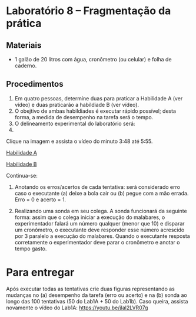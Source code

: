 # Laboratório 8 – Fragmentação da prática 

## Materiais
- 1 galão de 20 litros com água, cronômetro (ou celular) e folha de caderno.
## Procedimentos 
1. Em quatro pessoas, determine duas para praticar a Habilidade A (ver vídeo) e duas praticarão a habildiade B (ver vídeo).
2. O obejtivo de ambas habildiades é executar rápido possível; desta forma, a medida de desempenho na tarefa será o tempo.
3. O delineamento experimental do laboratório será:
4.  

Clique na imagem e assista o vídeo do minuto 3:48 até 5:55.

[Habilidade A](https://youtube.com/shorts/qMHxcXy-AqQ)

[Habilidade B](https://youtu.be/rye73646a0A)


Continua-se:

1. Anotando os erros/acertos de cada tentativa: será considerado erro caso o executante (a) deixe a bola cair ou (b) pegue com a mão errada. Erro = 0 e acerto = 1. 

2. Realizando uma sonda em seu colega. A sonda funcionará da seguinte forma: assim que o colega iniciar a execução do malabares, o experimentador falará um número qualquer (menor que 10) e disparar um cronômetro, o executante deve responder esse número acrescido por 3 paralelo a execução do malabares. Quando o executante resposta corretamente o experimentador deve parar o cronômetro e anotar o tempo gasto. 

# Para entregar
Após executar todas as tentativas crie duas figuras representando as mudanças no (a) desempenho da tarefa (erro ou acerto) e na (b) sonda ao longo das 100 tentativas (50 do Lab1A + 50 do Lab1b). Caso queira, assista novamente o vídeo do Lab1A: https://youtu.be/jIal2LVR07g


